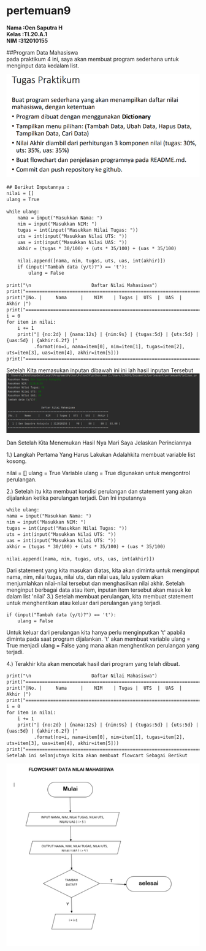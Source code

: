 # pertemuan9 <br>

**Nama  :Oen Saputra H** <br>
**Kelas :TI.20.A.1** <br>
**NIM   :312010155** <br>

##Program Data Mahasiswa <br>
pada praktikum 4 ini, saya akan membuat program sederhana untuk menginput data kedalam list. <br>

![tugas](foto/tugaspraktikum.png) <br>
```
## Berikut Inputannya :
nilai = []
ulang = True

while ulang:
    nama = input("Masukkan Nama: ")
    nim = input("Masukkan NIM: ")
    tugas = int(input("Masukkan Nilai Tugas: "))
    uts = int(input("Masukkan Nilai UTS: "))
    uas = int(input("Masukkan Nilai UAS: "))
    akhir = (tugas * 30/100) + (uts * 35/100) + (uas * 35/100)

    nilai.append([nama, nim, tugas, uts, uas, int(akhir)])
    if (input("Tambah data (y/t)?") == 't'):
        ulang = False

print("\n                      Daftar Nilai Mahasiswa")
print("==================================================================")
print("|No. |     Nama     |    NIM    | Tugas |  UTS  |  UAS  |  Akhir |")
print("==================================================================")
i = 0
for item in nilai:
    i += 1
    print("| {no:2d} | {nama:12s} | {nim:9s} | {tugas:5d} | {uts:5d} | {uas:5d} | {akhir:6.2f} |"
          .format(no=i, nama=item[0], nim=item[1], tugas=item[2], uts=item[3], uas=item[4], akhir=item[5]))
print("==================================================================")
```

Setelah Kita memasukan inputan dibawah ini ini lah hasil inputan Tersebut <br>
![tugas](foto/daftarnilai1.png) <br>

Dan Setelah Kita Menemukan Hasil Nya Mari Saya Jelaskan Perinciannya <br>

1.) Langkah Pertama Yang Harus Lakukan Adalahkita membuat variable list kosong. <br>

nilai = [] ulang = True Variable ulang = True digunakan untuk mengontrol perulangan. <br>

2.) Setelah itu kita membuat kondisi perulangan dan statement yang akan dijalankan ketika perulangan terjadi. Dan Ini inputannya <br>

```
while ulang:
nama = input("Masukkan Nama: ")
nim = input("Masukkan NIM: ")
tugas = int(input("Masukkan Nilai Tugas: "))
uts = int(input("Masukkan Nilai UTS: "))
uas = int(input("Masukkan Nilai UTS: "))
akhir = (tugas * 30/100) + (uts * 35/100) + (uas * 35/100)

nilai.append([nama, nim, tugas, uts, uas, int(akhir)])
```
Dari statement yang kita masukan diatas, kita akan diminta untuk menginput nama, nim, nilai tugas, nilai uts, dan nilai uas, lalu system akan menjumlahkan nilai-nilai tersebut dan menghasilkan nilai akhir. Setelah menginput berbagai data atau item, inputan item tersebut akan masuk ke dalam list 'nilai' 3.) Setelah membuat perulangan, kita membuat statement untuk menghentikan atau keluar dari perulangan yang terjadi. <br>
```
if (input("Tambah data (y/t)?") == 't'):
    ulang = False
```

Untuk keluar dari perulangan kita hanya perlu menginputkan 't' apabila diminta pada saat program dijalankan. 't' akan membuat variable ulang = True menjadi ulang = False yang mana akan menghentikan perulangan yang terjadi. <br>

4.) Terakhir kita akan mencetak hasil dari program yang telah dibuat. <br>
```
print("\n                      Daftar Nilai Mahasiswa")
print("==================================================================")
print("|No. |     Nama     |    NIM    | Tugas |  UTS  |  UAS  |  Akhir |")
print("==================================================================")
i = 0
for item in nilai:
    i += 1
    print("| {no:2d} | {nama:12s} | {nim:9s} | {tugas:5d} | {uts:5d} | {uas:5d} | {akhir:6.2f} |"
          .format(no=i, nama=item[0], nim=item[1], tugas=item[2], uts=item[3], uas=item[4], akhir=item[5]))
print("==================================================================")
Setelah ini selanjutnya kita akan membuat flowcart Sebagai Berikut
```
![tugas](foto/flowchart.png)

